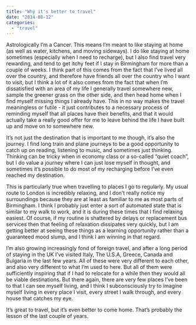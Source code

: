 ```yaml
---
title: "Why it's better to travel"
date: "2014-08-12"
categories: 
  - "travel"
---
```


Astrologically I’m a Cancer. This means I’m meant to like staying at home (as well as water, kitchens, and moving sideways). I do like staying at home sometimes (especially when I need to recharge), but I also find travel very rewarding, and tend to get itchy feet if I stay in Birmingham for more than a couple of weeks. I think part of this comes from the fact that I’ve lived all over the country, and therefore have friends all over the country who I want to visit, but I think a lot of it also comes from the fact that when I’m dissatisfied with an area of my life I generally travel somewhere new, sample the greener grass on the other side, and then head home when I find myself missing things I already have. This in no way makes the travel meaningless or futile - it just contributes to a necessary process of reminding myself that all places have their benefits, and that it would actually take a really good offer for me to leave behind the life I have built up and move on to somewhere new.

It’s not just the destination that is important to me though, it’s also the journey. I find long train and plane journeys to be a good opportunity to catch up on reading, listening to music, and sometimes just thinking. Thinking can be tricky when in economy class or a so-called “quiet coach”, but I do value a journey where I can just lose myself in thought, and sometimes it’s possible to do most of my recharging before I’ve even reached my destination.

This is particularly true when travelling to places I go to regularly. My usual route to London is incredibly relaxing, and I don’t really notice my surroundings because they are at least as familiar to me as most parts of Birmingham. I think I probably just enter a sort of automated state that is similar to my walk to work, and it is during these times that I find relaxing easiest. Of course, if my routine is shattered by delays or replacement bus services then that feeling of relaxation dissipates very quickly, but I am getting better at seeing these things as a learning opportunity rather than a guaranteed mood slump, and I think I am winning in that regard.

I’m also growing increasingly fond of foreign travel, and after a long period of staying in the UK I’ve visited Italy, The U.S.A, Greece, Canada and Bulgaria in the last few years. All of these were very different to each other, and also very different to what I’m used to here. But all of them were sufficiently inspiring that if I had to relocate for a while then they would all be viable destinations. But there again, there are very few places I’ve been to that I can see myself living, and I think I subconsciously try to imagine myself living in every place I visit, every street I walk through, and every house that catches my eye.

It’s great to travel, but it’s even better to come home. That’s probably the lesson of the last couple of years.
